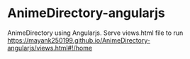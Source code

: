 # AnimeDirectory-angularjs
 AnimeDirectory using Angularjs. Serve views.html file to run   https://mayank250199.github.io/AnimeDirectory-angularjs/views.html#!/home
